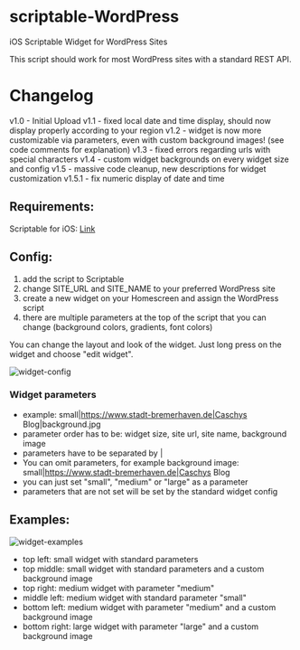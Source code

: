 # scriptable-WordPress
iOS Scriptable Widget for WordPress Sites

This script should work for most WordPress sites with a standard REST API.

# Changelog

v1.0 - Initial Upload
v1.1 - fixed local date and time display, should now display properly according to your region
v1.2 - widget is now more customizable via parameters, even with custom background images! (see code comments for explanation)
v1.3 - fixed errors regarding urls with special characters
v1.4 - custom widget backgrounds on every widget size and config
v1.5 - massive code cleanup, new descriptions for widget customization
v1.5.1 - fix numeric display of date and time

## Requirements:

Scriptable for iOS: [Link](https://apps.apple.com/de/app/scriptable/id1405459188)

## Config:

1. add the script to Scriptable
2. change SITE_URL and SITE_NAME to your preferred WordPress site
3. create a new widget on your Homescreen and assign the WordPress script
4. there are multiple parameters at the top of the script that you can change (background colors, gradients, font colors) 

You can change the layout and look of the widget. Just long press on the widget and choose "edit widget".

![widget-config](https://user-images.githubusercontent.com/810494/97677556-b9390000-1a92-11eb-8a7e-0ece134e8f59.PNG)

### Widget parameters
 - example: small|https://www.stadt-bremerhaven.de|Caschys Blog|background.jpg
 - parameter order has to be: widget size, site url, site name, background image
 - parameters have to be separated by |
 - You can omit parameters, for example background image: small|https://www.stadt-bremerhaven.de|Caschys Blog
 - you can just set "small", "medium" or "large" as a parameter
 - parameters that are not set will be set by the standard widget config


## Examples:

![widget-examples](https://user-images.githubusercontent.com/810494/97783785-3ac78580-1b9a-11eb-93f2-265264eb11f8.jpg)

- top left: small widget with standard parameters
- top middle:  small widget with standard parameters and a custom background image
- top right: medium widget with parameter "medium"
- middle left: medium widget with standard parameter "small"
- bottom left: medium widget with parameter "medium" and a custom background image
- bottom right: large widget with parameter "large" and a custom background image
